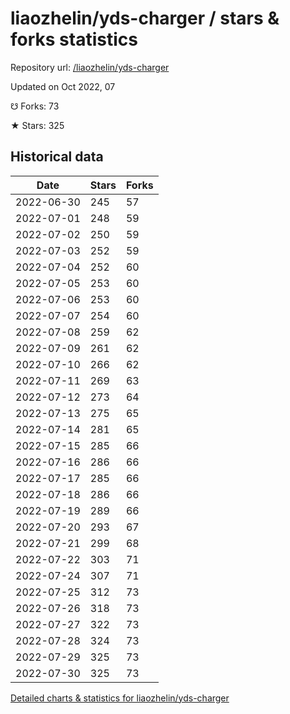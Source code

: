 # liaozhelin/yds-charger / stars & forks statistics

Repository url: [/liaozhelin/yds-charger](https://github.com/liaozhelin/yds-charger)

Updated on Oct 2022, 07

☋ Forks: 73

★ Stars: 325

## Historical data
| Date | Stars | Forks |
|------|-------|-------|
| 2022-06-30 | 245 | 57 | 
| 2022-07-01 | 248 | 59 | 
| 2022-07-02 | 250 | 59 | 
| 2022-07-03 | 252 | 59 | 
| 2022-07-04 | 252 | 60 | 
| 2022-07-05 | 253 | 60 | 
| 2022-07-06 | 253 | 60 | 
| 2022-07-07 | 254 | 60 | 
| 2022-07-08 | 259 | 62 | 
| 2022-07-09 | 261 | 62 | 
| 2022-07-10 | 266 | 62 | 
| 2022-07-11 | 269 | 63 | 
| 2022-07-12 | 273 | 64 | 
| 2022-07-13 | 275 | 65 | 
| 2022-07-14 | 281 | 65 | 
| 2022-07-15 | 285 | 66 | 
| 2022-07-16 | 286 | 66 | 
| 2022-07-17 | 285 | 66 | 
| 2022-07-18 | 286 | 66 | 
| 2022-07-19 | 289 | 66 | 
| 2022-07-20 | 293 | 67 | 
| 2022-07-21 | 299 | 68 | 
| 2022-07-22 | 303 | 71 | 
| 2022-07-24 | 307 | 71 | 
| 2022-07-25 | 312 | 73 | 
| 2022-07-26 | 318 | 73 | 
| 2022-07-27 | 322 | 73 | 
| 2022-07-28 | 324 | 73 | 
| 2022-07-29 | 325 | 73 | 
| 2022-07-30 | 325 | 73 | 


[Detailed charts & statistics for liaozhelin/yds-charger](https://reviewgithub.com/rep/liaozhelin/yds-charger)
